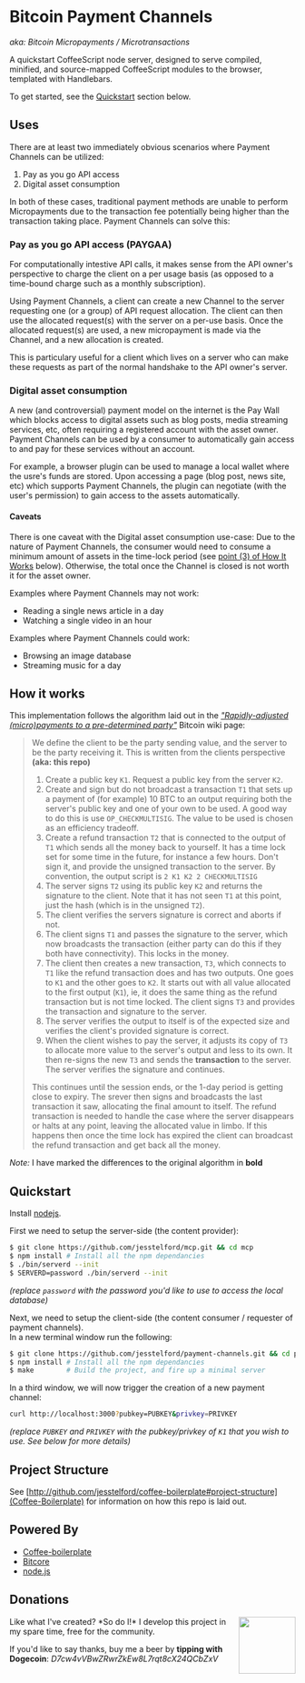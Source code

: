 # Bitcoin Payment Channels

*aka: Bitcoin Micropayments / Microtransactions*

A quickstart CoffeeScript node server, designed to serve compiled, minified, and source-mapped CoffeeScript modules to the browser, templated with Handlebars. 

To get started, see the [Quickstart](#quickstart) section below.

## Uses

There are at least two immediately obvious scenarios where Payment Channels can
be utilized:

 1. Pay as you go API access
 2. Digital asset consumption

In both of these cases, traditional payment methods are unable to perform
Micropayments due to the transaction fee potentially being higher than the
transaction taking place. Payment Channels can solve this:

### Pay as you go API access (PAYGAA)

For computationally intestive API calls, it makes sense from the API owner's
perspective to charge the client on a per usage basis (as opposed to a
time-bound charge such as a monthly subscription).

Using Payment Channels, a client can create a new Channel to the server
requesting one (or a group) of API request allocation. The client can then
use the allocated request(s) with the server on a per-use basis. Once the
allocated request(s) are used, a new micropayment is made via the Channel, and a
new allocation is created.

This is particulary useful for a client which lives on a server who can make
these requests as part of the normal handshake to the API owner's server.

### Digital asset consumption

A new (and controversial) payment model on the internet is the Pay Wall which
blocks access to digital assets such as blog posts, media streaming services,
etc, often requiring a registered account with the asset owner. Payment Channels
can be used by a consumer to automatically gain access to and pay for these
services without an account.

For example, a browser plugin can be used to manage a local wallet where the
usre's funds are stored. Upon accessing a page (blog post, news site, etc) which
supports Payment Channels, the plugin can negotiate (with the user's permission)
to gain access to the assets automatically.

#### Caveats

There is one caveat with the Digital asset consumption use-case: Due to the
nature of Payment Channels, the consumer would need to consume a minimum amount
of assets in the time-lock period (see [point (3) of How It
Works](#how-it-works) below). Otherwise, the total once the Channel is closed is
not worth it for the asset owner.

Examples where Payment Channels may not work:

 * Reading a single news article in a day
 * Watching a single video in an hour

Examples where Payment Channels could work:

 * Browsing an image database
 * Streaming music for a day

## How it works

This implementation follows the algorithm laid out in the [*"Rapidly-adjusted (micro)payments to a pre-determined party"*](https://en.bitcoin.it/wiki/Contracts#Example_7:_Rapidly-adjusted_.28micro.29payments_to_a_pre-determined_party) Bitcoin wiki page:

> We define the client to be the party sending value, and the server to be the party receiving it. This is written from the clients perspective **(aka: this repo)**
> 
> 1. Create a public key `K1`. Request a public key from the server `K2`.
> 2. Create and sign but do not broadcast a transaction `T1` that sets up a payment of (for example) 10 BTC to an output requiring both the server's public key and one of your own to be used. A good way to do this is use `OP_CHECKMULTISIG`. The value to be used is chosen as an efficiency tradeoff.
> 3. Create a refund transaction `T2` that is connected to the output of `T1` which sends all the money back to yourself. It has a time lock set for some time in the future, for instance a few hours. Don't sign it, and provide the unsigned transaction to the server. By convention, the output script is `2 K1 K2 2 CHECKMULTISIG`
> 4. The server signs `T2` using its public key `K2` and returns the signature to the client. Note that it has not seen `T1` at this point, just the hash (which is in the unsigned `T2`).
> 5. The client verifies the servers signature is correct and aborts if not.
> 6. The client signs `T1` and passes the signature to the server, which now broadcasts the transaction (either party can do this if they both have connectivity). This locks in the money.
> 7. The client then creates a new transaction, `T3`, which connects to `T1` like the refund transaction does and has two outputs. One goes to `K1` and the other goes to `K2`. It starts out with all value allocated to the first output (`K1`), ie, it does the same thing as the refund transaction but is not time locked. The client signs `T3` and provides the transaction and signature to the server.
> 8. The server verifies the output to itself is of the expected size and verifies the client's provided signature is correct.
> 9. When the client wishes to pay the server, it adjusts its copy of `T3` to allocate more value to the server's output and less to its own. It then re-signs the new `T3` and sends the **transaction** to the server. The server verifies the signature and continues.
> 
> This continues until the session ends, or the 1-day period is getting close to expiry. The srever then signs and broadcasts the last transaction it saw, allocating the final amount to itself. The refund transaction is needed to handle the case where the server disappears or halts at any point, leaving the allocated value in limbo. If this happens then once the time lock has expired the client can broadcast the refund transaction and get back all the money.

*Note:* I have marked the differences to the original algorithm in **bold**

## Quickstart

Install [nodejs](http://nodejs.org/download/).

First we need to setup the server-side (the content provider):

```bash
$ git clone https://github.com/jesstelford/mcp.git && cd mcp
$ npm install # Install all the npm dependancies
$ ./bin/serverd --init
$ SERVERD=password ./bin/serverd --init
```

*(replace `password` with the password you'd like to use to access the local
database)*

Next, we need to setup the client-side (the content consumer / requester of
payment channels).  
In a new terminal window run the following:

```bash
$ git clone https://github.com/jesstelford/payment-channels.git && cd payment-channels
$ npm install # Install all the npm dependancies
$ make        # Build the project, and fire up a minimal server
```

In a third window, we will now trigger the creation of a new payment channel:

```bash
curl http://localhost:3000?pubkey=PUBKEY&privkey=PRIVKEY
```

*(replace `PUBKEY` and `PRIVKEY` with the pubkey/privkey of `K1` that you wish
to use. See below for more details)*

## Project Structure

See
[http://github.com/jesstelford/coffee-boilerplate#project-structure](Coffee-Boilerplate)
for information on how this repo is laid out.

## Powered By

 * [Coffee-boilerplate](https://github.com/jesstelford/coffee-boilerplate)
 * [Bitcore](https://github.com/bitpay/bitcore)
 * [node.js](http://nodejs.org)

## Donations

<img src="http://dogecoin.com/imgs/dogecoin-300.png" width=100 height=100 align=right />
Like what I've created? *So do I!* I develop this project in my spare time, free for the community.

If you'd like to say thanks, buy me a beer by **tipping with Dogecoin**: *D7cw4vVBwZRwrZkEw8L7rqt8cX24QCbZxV*
